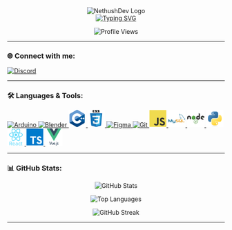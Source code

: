 <div align="center">
  <img src="[https://github-production-user-asset-6210df.s3.amazonaws.com/87743415/369625499-d2a17e12-743c-4fcf-90cf-3e768bdf8e63.gif](https://github-production-user-asset-6210df.s3.amazonaws.com/87743415/369625499-d2a17e12-743c-4fcf-90cf-3e768bdf8e63.gif?X-Amz-Algorithm=AWS4-HMAC-SHA256&X-Amz-Credential=AKIAVCODYLSA53PQK4ZA%2F20240921%2Fus-east-1%2Fs3%2Faws4_request&X-Amz-Date=20240921T141934Z&X-Amz-Expires=300&X-Amz-Signature=bd4c9730d71520e2e0ee2182a2dfc5c1ac77765aa8ba39bd5884751b49a671c4&X-Amz-SignedHeaders=host)" alt="NethushDev Logo" />
</div>

<div align="center">
  <a href="https://git.io/typing-svg">
    <img src="https://readme-typing-svg.demolab.com?font=Kanit&size=25&pause=1000&color=00F8B9&center=true&width=500&lines=Hello%2C+I'm+NethushDev;Developer+from+a+Small+Island;Level+2+Seller+on+Fiverr;Passionate+about+Coding+%26+Creativity" alt="Typing SVG" />
  </a>
</div>

<p align="center">
  <img src="https://komarev.com/ghpvc/?username=nethushadulmina&label=Profile%20Views&color=0eb448&style=flat" alt="Profile Views" />
</p>

---

### 🌐 Connect with me:
<p align="left">
  <a href="https://discord.gg/zKjXYuXUKP" target="_blank">
    <img src="https://raw.githubusercontent.com/rahuldkjain/github-profile-readme-generator/master/src/images/icons/Social/discord.svg" alt="Discord" height="30" width="40"/>
  </a>
</p>

---

### 🛠️ Languages & Tools:
<p align="left">
  <a href="https://www.arduino.cc/" target="_blank"> 
    <img src="https://cdn.worldvectorlogo.com/logos/arduino-1.svg" alt="Arduino" width="40" height="40"/> 
  </a>
  <a href="https://www.blender.org/" target="_blank"> 
    <img src="https://download.blender.org/branding/community/blender_community_badge_white.svg" alt="Blender" width="40" height="40"/> 
  </a>
  <a href="https://www.w3schools.com/cpp/" target="_blank"> 
    <img src="https://raw.githubusercontent.com/devicons/devicon/master/icons/cplusplus/cplusplus-original.svg" alt="C++" width="40" height="40"/> 
  </a>
  <a href="https://www.w3schools.com/css/" target="_blank"> 
    <img src="https://raw.githubusercontent.com/devicons/devicon/master/icons/css3/css3-original-wordmark.svg" alt="CSS3" width="40" height="40"/> 
  </a>
  <a href="https://www.figma.com/" target="_blank"> 
    <img src="https://www.vectorlogo.zone/logos/figma/figma-icon.svg" alt="Figma" width="40" height="40"/> 
  </a>
  <a href="https://git-scm.com/" target="_blank"> 
    <img src="https://www.vectorlogo.zone/logos/git-scm/git-scm-icon.svg" alt="Git" width="40" height="40"/> 
  </a>
  <a href="https://developer.mozilla.org/en-US/docs/Web/JavaScript" target="_blank">
    <img src="https://raw.githubusercontent.com/devicons/devicon/master/icons/javascript/javascript-original.svg" alt="JavaScript" width="40" height="40"/> 
  </a>
  <a href="https://www.mysql.com/" target="_blank"> 
    <img src="https://raw.githubusercontent.com/devicons/devicon/master/icons/mysql/mysql-original-wordmark.svg" alt="MySQL" width="40" height="40"/> 
  </a>
  <a href="https://nodejs.org" target="_blank"> 
    <img src="https://raw.githubusercontent.com/devicons/devicon/master/icons/nodejs/nodejs-original-wordmark.svg" alt="Node.js" width="40" height="40"/> 
  </a>
  <a href="https://www.python.org" target="_blank"> 
    <img src="https://raw.githubusercontent.com/devicons/devicon/master/icons/python/python-original.svg" alt="Python" width="40" height="40"/> 
  </a>
  <a href="https://reactjs.org/" target="_blank"> 
    <img src="https://raw.githubusercontent.com/devicons/devicon/master/icons/react/react-original-wordmark.svg" alt="React" width="40" height="40"/> 
  </a>
  <a href="https://www.typescriptlang.org/" target="_blank"> 
    <img src="https://raw.githubusercontent.com/devicons/devicon/master/icons/typescript/typescript-original.svg" alt="TypeScript" width="40" height="40"/> 
  </a>
  <a href="https://vuejs.org/" target="_blank"> 
    <img src="https://raw.githubusercontent.com/devicons/devicon/master/icons/vuejs/vuejs-original-wordmark.svg" alt="Vue.js" width="40" height="40"/> 
  </a>
</p>

---

### 📊 GitHub Stats:
<p align="center">
  <img src="https://github-readme-stats.vercel.app/api?username=nethushadulmina&show_icons=true&theme=onedark" alt="GitHub Stats" />
</p>

<p align="center">
  <img src="https://github-readme-stats.vercel.app/api/top-langs?username=nethushadulmina&show_icons=true&locale=en&layout=compact&theme=onedark" alt="Top Languages" />
</p>

<p align="center">
  <img src="https://github-readme-streak-stats.herokuapp.com/?user=nethushadulmina&theme=onedark" alt="GitHub Streak" />
</p>

---
